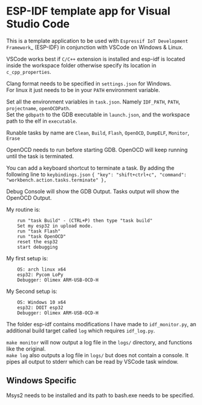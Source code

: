 ESP-IDF template app for Visual Studio Code
====================

This is a template application to be used with `Espressif IoT Development Framework`_ (ESP-IDF) in conjunction with VSCode on Windows & Linux.

VSCode works best if ``C/C++`` extension is installed and esp-idf is located inside the workspace folder otherwise specify its location in ``c_cpp_properties``.

Clang format needs to be specified in ``settings.json`` for Windows.   
For linux it just needs to be in your ``PATH`` environment variable.

Set all the environment variables in ``task.json``. Namely ``IDF_PATH``, ``PATH``, ``projectname``, ``openOCDPath``.   
Set the ``gdbpath`` to the GDB executable in ``launch.json``, and the workspace path to the elf in ``executable``.

Runable tasks by name are ``Clean``, ``Build``, ``Flash``, ``OpenOCD``, ``DumpELF``, ``Monitor``, ``Erase``

OpenOCD needs to run before starting GDB. OpenOCD will keep running until the task is terminated.

You can add a keyboard shortcut to terminate a task. By adding the following line to ``keybindings.json``
``{ "key": "shift+ctrl+c", "command": "workbench.action.tasks.terminate" },``

Debug Console will show the GDB Output.
Tasks output will show the OpenOCD Output.

My routine is:
```
    run "task Build" - (CTRL+P) then type "task build"
    Set my esp32 in upload mode.
    run "task Flash"
    run "task OpenOCD"
    reset the esp32
    start debugging
```
My first setup is:
```
    OS: arch linux x64
    esp32: Pycom LoPy
    Debugger: Olimex ARM-USB-OCD-H
```
My Second setup is:
```
    OS: Windows 10 x64
    esp32: DOIT esp32
    Debugger: Olimex ARM-USB-OCD-H
```

The folder esp-idf contains modifications I have made to ``idf_monitor.py``, an additional build target called ``log`` which requires ``idf_log.py``.

``make monitor`` will now output a log file in the ``logs/`` directory, and functions like the original.   
``make log`` also outputs a log file in ``logs/`` but does not contain a console. It pipes all output to stderr which can be read by VSCode task window.

## Windows Specific
Msys2 needs to be installed and its path to bash.exe needs to be specified.